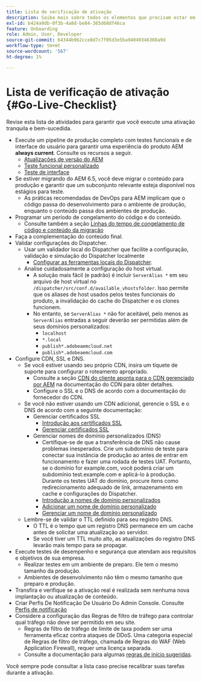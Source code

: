 ```yaml
---
title: Lista de verificação de ativação
description: Saiba mais sobre todos os elementos que precisam estar em vigor para ter uma ativação bem-sucedida com o AEM as a Cloud Service.
exl-id: b424a9db-0f3b-4a8d-be84-365d68df46ca
feature: Onboarding
role: Admin, User, Developer
source-git-commit: 64344b9b2cce8d7c7f05d3e5ba94049346308a9d
workflow-type: tm+mt
source-wordcount: '567'
ht-degree: 1%

---
```


# Lista de verificação de ativação {#Go-Live-Checklist}

Revise esta lista de atividades para garantir que você execute uma ativação tranquila e bem-sucedida.

* Execute um pipeline de produção completo com testes funcionais e de interface do usuário para garantir uma experiência do produto AEM **always current**. Consulte os recursos a seguir.
   * [Atualizações de versão do AEM](/help/implementing/deploying/aem-version-updates.md)
   * [Teste funcional personalizado](/help/implementing/cloud-manager/functional-testing.md#custom-functional-testing)
   * [Teste de interface](/help/implementing/cloud-manager/ui-testing.md)
* Se estiver migrando do AEM 6.5, você deve migrar o conteúdo para produção e garantir que um subconjunto relevante esteja disponível nos estágios para teste.
   * As práticas recomendadas de DevOps para AEM implicam que o código passa do desenvolvimento para o ambiente de produção, enquanto o conteúdo passa dos ambientes de produção.
* Programar um período de congelamento do código e do conteúdo.
   * Consulte também a seção [Linhas do tempo de congelamento de código e conteúdo da migração](#code-content-freeze)
* Faça a complementação do conteúdo final.
* Validar configurações do Dispatcher.
   * Usar um validador local do Dispatcher que facilite a configuração, validação e simulação do Dispatcher localmente
      * [Configurar as ferramentas locais do Dispatcher](https://experienceleague.adobe.com/pt-br/docs/experience-manager-learn/cloud-service/local-development-environment-set-up/dispatcher-tools#prerequisites).
   * Analise cuidadosamente a configuração do host virtual.
      * A solução mais fácil (e padrão) é incluir `ServerAlias *` em seu arquivo de host virtual no `/dispatcher/src/conf.d/available_vhostsfolder`. Isso permite que os aliases de host usados pelos testes funcionais do produto, a invalidação do cache do Dispatcher e os clones funcionem.
      * No entanto, se `ServerAlias *` não for aceitável, pelo menos as `ServerAlias` entradas a seguir deverão ser permitidas além de seus domínios personalizados:
         * `localhost`
         * `*.local`
         * `publish*.adobeaemcloud.net`
         * `publish*.adobeaemcloud.com`
* Configure CDN, SSL e DNS.
   * Se você estiver usando seu próprio CDN, insira um tíquete de suporte para configurar o roteamento apropriado.
      * Consulte a seção [CDN do cliente aponta para o CDN gerenciado por AEM](/help/implementing/dispatcher/cdn.md#point-to-point-cdn) na documentação do CDN para obter detalhes.
      * Configure o SSL e o DNS de acordo com a documentação do fornecedor do CDN.
   * Se você não estiver usando um CDN adicional, gerencie o SSL e o DNS de acordo com a seguinte documentação:
      * Gerenciar certificados SSL
         * [Introdução aos certificados SSL](/help/implementing/cloud-manager/managing-ssl-certifications/introduction-to-ssl-certificates.md)
         * [Gerenciar certificados SSL](/help/implementing/cloud-manager/managing-ssl-certifications/managing-certificates.md)
      * Gerenciar nomes de domínio personalizados (DNS)
         * Certifique-se de que a transferência de DNS não cause problemas inesperados. Crie um subdomínio de teste para conectar sua instância de produção ao antes de entrar em funcionamento e fazer uma rodada de testes UAT. Portanto, se o domínio for example.com, você poderá criar um subdomínio test.example.com e aplicá-lo à produção. Durante os testes UAT do domínio, procure itens como redirecionamento adequado de link, armazenamento em cache e configurações do Dispatcher.
         * [Introdução a nomes de domínio personalizados](/help/implementing/cloud-manager/custom-domain-names/introduction.md)
         * [Adicionar um nome de domínio personalizado](/help/implementing/cloud-manager/custom-domain-names/add-custom-domain-name.md)
         * [Gerenciar um nome de domínio personalizado](/help/implementing/cloud-manager/custom-domain-names/managing-custom-domain-names.md)
   * Lembre-se de validar o TTL definido para seu registro DNS.
      * O TTL é o tempo que um registro DNS permanece em um cache antes de solicitar uma atualização ao servidor.
      * Se você tiver um TTL muito alto, as atualizações do registro DNS levarão mais tempo para se propagar.
* Execute testes de desempenho e segurança que atendam aos requisitos e objetivos de sua empresa.
   * Realizar testes em um ambiente de preparo.  Ele tem o mesmo tamanho da produção.
   * Ambientes de desenvolvimento não têm o mesmo tamanho que preparo e produção.
* Transfira e verifique se a ativação real é realizada sem nenhuma nova implantação ou atualização de conteúdo.
* Criar Perfis De Notificação De Usuário Do Admin Console. Consulte [Perfis de notificação](/help/journey-onboarding/notification-profiles.md)
* Considere a configuração das Regras de filtro de tráfego para controlar qual tráfego não deve ser permitido em seu site.
   * Regras de filtro de tráfego de limite de taxa podem ser uma ferramenta eficaz contra ataques de DDoS. Uma categoria especial de Regras de filtro de tráfego, chamada de Regras do WAF (Web Application Firewall), requer uma licença separada.
   * Consulte a documentação para algumas [regras de início sugeridas](/help/security/traffic-filter-rules-including-waf.md#recommended-starter-rules).

Você sempre pode consultar a lista caso precise recalibrar suas tarefas durante a ativação.
